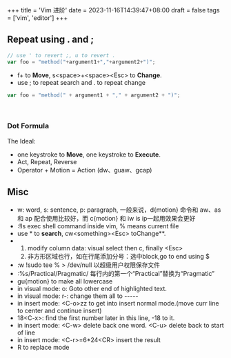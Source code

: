 +++
title = 'Vim 进阶'
date = 2023-11-16T14:39:47+08:00
draft = false
tags = ['vim', 'editor']
+++

## Repeat using . and ;

```javascript
// use ' to revert ;, u to revert .
var foo = "method("+argument1+","+argument2+")";
```

* f+ to **Move**, s\<space\>+\<space\>\<Esc\> to **Change**.
* use ; to repeat search and . to repeat change

```javascript
var foo = "method(" + argument1 + "," + argument2 + ")";
```
<br>

### Dot Formula
The Ideal:
* one keystroke to **Move**, one keystroke to **Execute**. 
* Act, Repeat, Reverse
* Operator + Motion = Action (dw、guaw、gcap)


## Misc
* w: word, s: sentence, p: paragraph, 一般来说，d{motion} 命令和 aw、as 和 ap 配合使用比较好，而 c{motion} 和 iw is ip一起用效果会更好
* :!ls exec shell command inside vim, % means current file
* use * to **search**, cw\<something\>\<Esc\> toChange**.
* 1. modify column data: visual select then c, finally \<Esc\>
    2. 非方形区域也行，如在行尾添加分号：选中block,go to end using $
* :w !sudo tee % > /dev/null 以超级用户权限保存文件
* :%s/Practical/Pragmatic/ 每行内的第一个“Practical”替换为“Pragmatic”
* gu{motion} to make all lowercase
* in visual mode: o: Goto other end of highlighted text.
* in visual mode: r-: change them all to -----
* in insert mode: \<C-o\>zz to get into insert normal mode.(move curr line to center and continue insert)
* 18\<C-x\>: find the first number later in this line, -18 to it.
* in insert mode: \<C-w\> delete back one word. \<C-u\> delete back to start of line
* in insert mode: \<C-r\>=6*24\<CR\> insert the result
* R to replace mode
